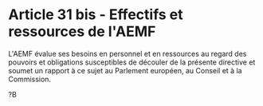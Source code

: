 # Article 31 bis - Effectifs et ressources de l'AEMF


L'AEMF évalue ses besoins en personnel et en ressources au regard des pouvoirs et obligations susceptibles de découler de la présente directive et soumet un rapport à ce sujet au Parlement européen, au Conseil et à la Commission.

?B
